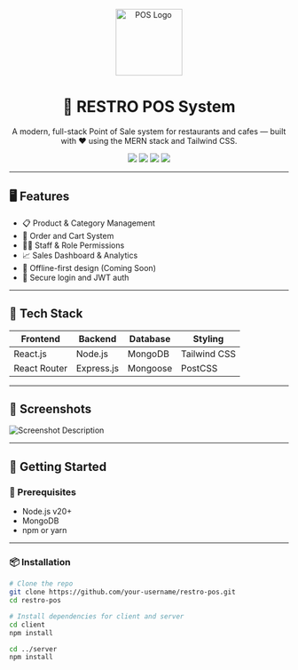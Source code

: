 <p align="center">
  <img src="https://your-image-url.com/logo.png" alt="POS Logo" width="120" />
</p>

<h1 align="center">🧾 RESTRO POS System</h1>

<p align="center">
  A modern, full-stack Point of Sale system for restaurants and cafes — built with ❤️ using the MERN stack and Tailwind CSS.
</p>

<p align="center">
  <img src="https://img.shields.io/badge/React-18.2.0-61DAFB?style=flat&logo=react&logoColor=white" />
  <img src="https://img.shields.io/badge/Tailwind_CSS-3.3.2-38B2AC?style=flat&logo=tailwind-css&logoColor=white" />
  <img src="https://img.shields.io/badge/Node.js-20.x-339933?style=flat&logo=node.js&logoColor=white" />
  <img src="https://img.shields.io/badge/MongoDB-6.x-47A248?style=flat&logo=mongodb&logoColor=white" />
</p>

---

## 🖥️ Features

- 📋 Product & Category Management
- 🛒 Order and Cart System
- 👨‍🍳 Staff & Role Permissions
- 📈 Sales Dashboard & Analytics
- 💾 Offline-first design (Coming Soon)
- 🔐 Secure login and JWT auth

---

## 🧰 Tech Stack

| Frontend      | Backend       | Database   | Styling        |
|---------------|---------------|------------|----------------|
| React.js      | Node.js       | MongoDB    | Tailwind CSS   |
| React Router  | Express.js    | Mongoose   | PostCSS        |

---

## 📸 Screenshots

![Screenshot Description](blob:https://www.facebook.com/372515df-ea68-4a21-a2b4-e7ae87ca14b3)

---

## 🚀 Getting Started

### 🔧 Prerequisites

- Node.js v20+
- MongoDB
- npm or yarn

---

### 📦 Installation

```bash
# Clone the repo
git clone https://github.com/your-username/restro-pos.git
cd restro-pos

# Install dependencies for client and server
cd client
npm install

cd ../server
npm install
